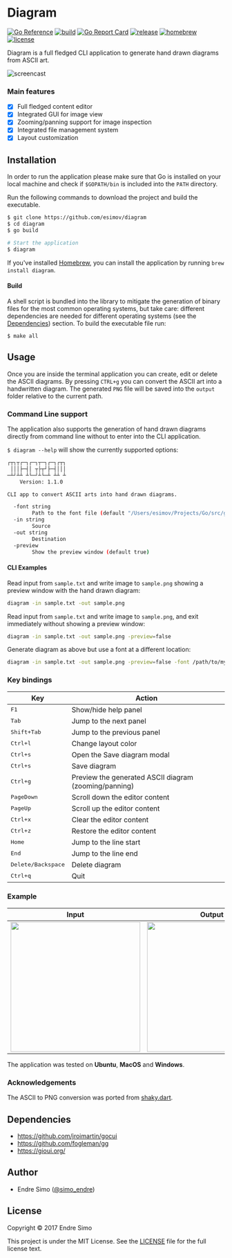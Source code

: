 # Diagram
[![Go Reference](https://pkg.go.dev/badge/github.com/esimov/diagram.svg)](https://pkg.go.dev/github.com/esimov/diagram)
[![build](https://github.com/esimov/diagram/actions/workflows/build.yml/badge.svg)](https://github.com/esimov/diagram/actions/workflows/build.yml)
[![Go Report Card](https://goreportcard.com/badge/github.com/esimov/diagram)](https://goreportcard.com/report/github.com/esimov/diagram)
[![release](https://img.shields.io/badge/release-v1.1.0-blue.svg)](https://github.com/esimov/diagram/releases/tag/v1.1.0)
[![homebrew](https://img.shields.io/badge/homebrew-v1.1.0-orange.svg)](https://formulae.brew.sh/formula/diagram)
[![license](https://img.shields.io/github/license/esimov/diagram)](./LICENSE)

Diagram is a full fledged CLI application to generate hand drawn diagrams from ASCII art.

![screencast](screencast.gif)

### Main features
- [x] Full fledged content editor
- [x] Integrated GUI for image view
- [x] Zooming/panning support for image inspection
- [x] Integrated file management system
- [x] Layout customization

## Installation

In order to run the application please make sure that Go is installed on your local machine and check if `$GOPATH/bin` is included into the `PATH` directory.

Run the following commands to download the project and build the executable.

```bash
$ git clone https://github.com/esimov/diagram
$ cd diagram
$ go build

# Start the application
$ diagram
```
If you've installed [Homebrew](https://brew.sh), you can install the application by running `brew install diagram`.

#### Build

A shell script is bundled into the library to mitigate the generation of binary files for the most common operating systems, but take care: different dependencies are needed for different operating systems (see the [Dependencies](#dependencies)) section. To build the executable file run:

`$ make all`

## Usage

Once you are inside the terminal application you can create, edit or delete the ASCII diagrams. By pressing `CTRL+g` you can convert the ASCII art into a handwritten diagram. The generated `PNG` file will be saved into the `output` folder relative to the current path.

### Command Line support

The application also supports the generation of hand drawn diagrams directly from command line without to enter into the CLI application.

`$ diagram --help` will show the currently supported options:

```bash
┌┬┐┬┌─┐┌─┐┬─┐┌─┐┌┬┐
 │││├─┤│ ┬├┬┘├─┤│││
─┴┘┴┴ ┴└─┘┴└─┴ ┴┴ ┴
    Version: 1.1.0

CLI app to convert ASCII arts into hand drawn diagrams.

  -font string
    	Path to the font file (default "/Users/esimov/Projects/Go/src/github.com/esimov/diagram/font/gloriahallelujah.ttf")
  -in string
    	Source
  -out string
    	Destination
  -preview
    	Show the preview window (default true)
```

#### CLI Examples

Read input from `sample.txt` and write image to `sample.png` showing a preview window with the hand drawn diagram:

```bash
diagram -in sample.txt -out sample.png
```

Read input from `sample.txt` and write image to `sample.png`, and exit immediately without showing a preview window:

```bash
diagram -in sample.txt -out sample.png -preview=false
```

Generate diagram as above but use a font at a different location:

```bash
diagram -in sample.txt -out sample.png -preview=false -font /path/to/my/font/MyHandwriting.ttf
```

### Key bindings
Key                                     | Action
----------------------------------------|---------------------------------------
<kbd>F1</kbd>                           | Show/hide help panel
<kbd>Tab</kbd>                          | Jump to the next panel
<kbd>Shift+Tab</kbd>                    | Jump to the previous panel
<kbd>Ctrl+l</kbd>                       | Change layout color
<kbd>Ctrl+s</kbd>                       | Open the Save diagram modal
<kbd>Ctrl+s</kbd>                       | Save diagram
<kbd>Ctrl+g</kbd>                       | Preview the generated ASCII diagram (zooming/panning)
<kbd>PageDown</kbd>                     | Scroll down the editor content
<kbd>PageUp</kbd>                       | Scroll up the editor content
<kbd>Ctrl+x</kbd>                       | Clear the editor content
<kbd>Ctrl+z</kbd>                       | Restore the editor content
<kbd>Home</kbd>                         | Jump to the line start
<kbd>End</kbd>                          | Jump to the line end
<kbd>Delete/Backspace</kbd>             | Delete diagram
<kbd>Ctrl+q</kbd>                       | Quit
 
### Example
| Input | Output |
|:--:|:--:|
| <img src="https://user-images.githubusercontent.com/883386/29396424-9200a978-8320-11e7-9c60-17d2be989136.png" height="300"> | <img src="https://user-images.githubusercontent.com/883386/29396385-529a23a4-8320-11e7-9d70-bf9b33d769cc.png" height="300"> |

The application was tested on **Ubuntu**, **MacOS** and **Windows**.

### Acknowledgements
The ASCII to PNG conversion was ported from [shaky.dart](https://github.com/mraleph/moe-js/blob/master/talks/jsconfeu2012/tools/shaky/web/shaky.dart).

## Dependencies

- https://github.com/jroimartin/gocui
- https://github.com/fogleman/gg
- https://gioui.org/

## Author

* Endre Simo ([@simo_endre](https://twitter.com/simo_endre))

## License

Copyright © 2017 Endre Simo

This project is under the MIT License. See the [LICENSE](https://github.com/esimov/diagram/blob/master/LICENSE) file for the full license text.

